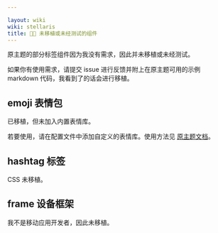```yaml
---

layout: wiki
wiki: stellaris
title: 😶‍🌫️ 未移植或未经测试的组件
---
```


原主题的部分标签组件因为我没有需求，因此并未移植或未经测试。

如果你有使用需求，请提交 issue 进行反馈并附上在原主题可用的示例 markdown 代码，我看到了的话会进行移植。

## emoji 表情包

已移植，但未加入内置表情库。

若要使用，请在配置文件中添加自定义的表情库。使用方法见 [原主题文档](https://xaoxuu.com/wiki/stellar/tag-plugins/express/#emoji-%E8%A1%A8%E6%83%85%E5%8C%85)。

## hashtag 标签

CSS 未移植。

## frame 设备框架

我不是移动应用开发者，因此未移植。
